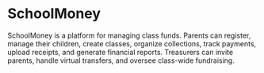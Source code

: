 # SchoolMoney

SchoolMoney is a platform for managing class funds. Parents can register, manage their children, create classes, organize collections, track payments, upload receipts, and generate financial reports. Treasurers can invite parents, handle virtual transfers, and oversee class-wide fundraising.
